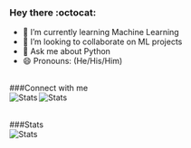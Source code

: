 ### Hey there :octocat:

<!--
**Atharv-777/Atharv-777** is a ✨ _special_ ✨ repository because its `README.md` (this file) appears on your GitHub profile.

Here are some ideas to get you started:
- 🔭 I’m currently working on ...
- 🤔 I’m looking for help with ...
- 📫 How to reach me: atharvbidwe11@gmail.com
- ⚡ Fun fact: ...-->

- 🌱 I’m currently learning Machine Learning
- 👯 I’m looking to collaborate on ML projects
- 💬 Ask me about Python
- 😄 Pronouns: (He/His/Him)
<br><br>

###Connect with me
<br>
<img align="left" alt="Stats" href="https://twitter.com/AtharvBidwe" src="https://img.shields.io/badge/Twitter-1DA1F2?style=for-the-badge&logo=twitter&logoColor=white" />
<img align="left" alt="Stats" href="https://www.linkedin.com/in/atharv-bidwe-2996631aa/" src="https://img.shields.io/badge/LinkedIn-0077B5?style=for-the-badge&logo=linkedin&logoColor=white" />

<br><br>
###Stats
<br>
<img align="left" alt="Stats" src="https://github-readme-stats.vercel.app/api?username=Atharv-777&&show_icons=true&title_color=ffffff&icon_color=ffffff&text_color=daf7dc&bg_color=000000" />


